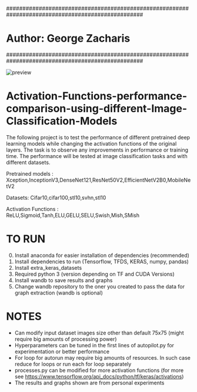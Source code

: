 ##################################################################################################
# Author: George Zacharis
##################################################################################################



![preview](https://github.com/TechZx/Activation-Functions-performance-comparisson-using-different-Image-Classification-models/assets/43382759/a6d882cb-e386-4c2a-9dd1-c190de23f25a)




# Activation-Functions-performance-comparison-using-different-Image-Classification-Models
The following project is to test the performance of different pretrained deep learning models while changing the activation functions of the original layers. The task is to observe any improvements in performance or training time. The performance will be tested at image classification tasks and with different datasets.  

Pretrained models : Xception,InceptionV3,DenseNet121,ResNet50V2,EfficientNetV2B0,MobileNetV2

Datasets: Cifar10,cifar100,stl10,svhn,stl10

Activation Functions : ReLU,Sigmoid,Tanh,ELU,GELU,SELU,Swish,Mish,SMish


# TO RUN 

0. Install anaconda for easier installation of dependencies (recommended)
1. Install dependencies to run (Tensorflow, TFDS, KERAS, numpy, pandas)
2. Install extra_keras_datasets
3. Required python 3 (version depending on TF and CUDA Versions)
4. Install wandb to save results and graphs
5. Change wandb repository to the oner you created to pass the data for graph extraction (wandb is optional)

# NOTES

- Can modify input dataset images size other than default 75x75 (might require big amounts of processing power)
- Hyperparameters can be tuned in the first lines of autopilot.py for experimentation or better performance
- For loop for autorun may require big amounts of resources. In such case reduce for loops or run each for loop separately
- processes.py can be modified for more activation functions (for more see https://www.tensorflow.org/api_docs/python/tf/keras/activations)
- The results and graphs shown are from personal experiments
